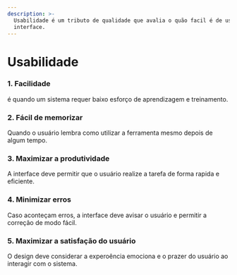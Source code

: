 ```yaml
---
description: >-
  Usabilidade é um tributo de qualidade que avalia o quão facil é de usar uma
  interface.
---
```


# Usabilidade



### 1. Facilidade

é quando um sistema requer baixo esforço de aprendizagem e treinamento.



### 2. Fácil de memorizar

Quando o usuário lembra como utilizar a ferramenta mesmo depois de algum tempo.



### 3. Maximizar a produtividade

A interface deve permitir que o usuário realize a tarefa de forma rapida e eficiente.



### 4. Minimizar erros&#x20;

Caso aconteçam erros, a interface deve avisar o usuário e permitir a correção de modo fácil.



### 5. Maximizar a satisfação do usuário

O design deve considerar a experoência emociona e o prazer do usuário ao interagir com o sistema.
